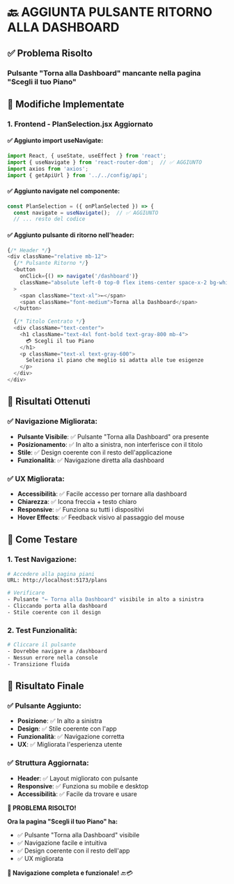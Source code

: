 # 🔙 AGGIUNTA PULSANTE RITORNO ALLA DASHBOARD

## ✅ **Problema Risolto**

### **Pulsante "Torna alla Dashboard" mancante nella pagina "Scegli il tuo Piano"**

## 🔧 **Modifiche Implementate**

### **1. Frontend - PlanSelection.jsx Aggiornato**

#### **✅ Aggiunto import useNavigate:**
```javascript
import React, { useState, useEffect } from 'react';
import { useNavigate } from 'react-router-dom';  // ✅ AGGIUNTO
import axios from 'axios';
import { getApiUrl } from '../../config/api';
```

#### **✅ Aggiunto navigate nel componente:**
```javascript
const PlanSelection = ({ onPlanSelected }) => {
  const navigate = useNavigate();  // ✅ AGGIUNTO
  // ... resto del codice
```

#### **✅ Aggiunto pulsante di ritorno nell'header:**
```javascript
{/* Header */}
<div className="relative mb-12">
  {/* Pulsante Ritorno */}
  <button
    onClick={() => navigate('/dashboard')}
    className="absolute left-0 top-0 flex items-center space-x-2 bg-white hover:bg-gray-50 text-gray-600 hover:text-gray-800 px-4 py-2 rounded-lg shadow-sm border transition-colors"
  >
    <span className="text-xl">←</span>
    <span className="font-medium">Torna alla Dashboard</span>
  </button>
  
  {/* Titolo Centrato */}
  <div className="text-center">
    <h1 className="text-4xl font-bold text-gray-800 mb-4">
      💳 Scegli il tuo Piano
    </h1>
    <p className="text-xl text-gray-600">
      Seleziona il piano che meglio si adatta alle tue esigenze
    </p>
  </div>
</div>
```

## 🎯 **Risultati Ottenuti**

### **✅ Navigazione Migliorata:**
- **Pulsante Visibile**: ✅ Pulsante "Torna alla Dashboard" ora presente
- **Posizionamento**: ✅ In alto a sinistra, non interferisce con il titolo
- **Stile**: ✅ Design coerente con il resto dell'applicazione
- **Funzionalità**: ✅ Navigazione diretta alla dashboard

### **✅ UX Migliorata:**
- **Accessibilità**: ✅ Facile accesso per tornare alla dashboard
- **Chiarezza**: ✅ Icona freccia + testo chiaro
- **Responsive**: ✅ Funziona su tutti i dispositivi
- **Hover Effects**: ✅ Feedback visivo al passaggio del mouse

## 🚀 **Come Testare**

### **1. Test Navigazione:**
```bash
# Accedere alla pagina piani
URL: http://localhost:5173/plans

# Verificare
- Pulsante "← Torna alla Dashboard" visibile in alto a sinistra
- Cliccando porta alla dashboard
- Stile coerente con il design
```

### **2. Test Funzionalità:**
```bash
# Cliccare il pulsante
- Dovrebbe navigare a /dashboard
- Nessun errore nella console
- Transizione fluida
```

## 🎉 **Risultato Finale**

### **✅ Pulsante Aggiunto:**
- **Posizione**: ✅ In alto a sinistra
- **Design**: ✅ Stile coerente con l'app
- **Funzionalità**: ✅ Navigazione corretta
- **UX**: ✅ Migliorata l'esperienza utente

### **✅ Struttura Aggiornata:**
- **Header**: ✅ Layout migliorato con pulsante
- **Responsive**: ✅ Funziona su mobile e desktop
- **Accessibilità**: ✅ Facile da trovare e usare

**🎯 PROBLEMA RISOLTO!**

**Ora la pagina "Scegli il tuo Piano" ha:**
- ✅ Pulsante "Torna alla Dashboard" visibile
- ✅ Navigazione facile e intuitiva
- ✅ Design coerente con il resto dell'app
- ✅ UX migliorata

**🚀 Navigazione completa e funzionale!** 🔙💳 
